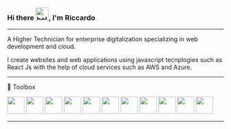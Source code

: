 ### Hi there <img src="https://raw.githubusercontent.com/MartinHeinz/MartinHeinz/master/wave.gif" alt="hello" width="30px"/>, I'm Riccardo

---

A Higher Technician for enterprise digitalization specializing in web development and cloud.

I create websites and web applications using javascript tecnplogies such as React Js with the help of cloud services such as AWS and Azure.

---

🧰 Toolbox

<img src="https://cdn.worldvectorlogo.com/logos/html-1.svg" height="40px" />
<img src="https://cdn.worldvectorlogo.com/logos/css-3.svg" height="40px" />
<img src="https://cdn.worldvectorlogo.com/logos/logo-javascript.svg" height="40px" />
<img src="https://cdn.worldvectorlogo.com/logos/react-2.svg" height="40px" />
<img src="https://cdn.worldvectorlogo.com/logos/npm.svg" height="40px" />
<img src="https://cdn.worldvectorlogo.com/logos/nodejs.svg" height="40px" />
<img src="https://cdn.worldvectorlogo.com/logos/python-5.svg" height="40px" />
<img src="https://cdn.worldvectorlogo.com/logos/aws-2.svg" height="40px" />
<img src="https://cdn.worldvectorlogo.com/logos/azure-2.svg" height="40px" />
<img src="https://cdn.worldvectorlogo.com/logos/postgresql.svg" height="40px" />
<img src="https://cdn.worldvectorlogo.com/logos/mysql-6.svg" height="40px" />

---


<!--
**WolfieZeroEsse/WolfieZeroEsse** is a ✨ _special_ ✨ repository because its `README.md` (this file) appears on your GitHub profile.

Here are some ideas to get you started:

- 🔭 I’m currently working on ...
- 🌱 I’m currently learning ...
- 👯 I’m looking to collaborate on ...
- 🤔 I’m looking for help with ...
- 💬 Ask me about ...
- 📫 How to reach me: ...
- 😄 Pronouns: ...
- ⚡ Fun fact: ...
-->
